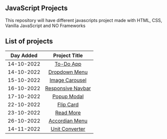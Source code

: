 ## JavaScript Projects
This repository will have different javascripts project made with HTML, CSS, Vanilla JavaScript and NO Frameworks

## List of projects

| Day Added	| Project Title |
|:------------:|:-------------:|
| 14-10-2022	| [To-Do App](https://javascript-projects-3dnl.vercel.app/) |
| 14-10-2022	| [Dropdown Menu](https://dropdown-menu-two.vercel.app/) |
| 15-10-2022	| [Image Carousel](https://image-carousel-sable.vercel.app/) |
| 16-10-2022	| [Responsive Navbar]() |
| 17-10-2022	| [Popup Modal](https://modal-popup-gamma.vercel.app/) |
| 22-10-2022	| [Flip Card](https://flip-card-nine.vercel.app/) |
| 23-10-2022   | [Read More](https://read-more-delta.vercel.app/) |
| 26-10-2022   | [Accordian Menu](https://accordian-hazel.vercel.app/) |
| 14-11-2022	| [Unit Converter](https://unit-converter-cyan.vercel.app/) |